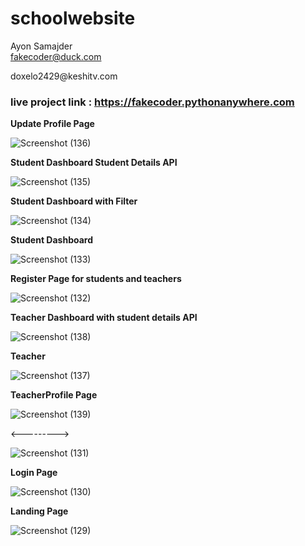 # schoolwebsite 
Ayon Samajder <br>
<a href="mailto:fakecoder@duck.com"> fakecoder@duck.com </a>
<html>
doxelo2429@keshitv.com


<h3>live project link : <a href="https://fakecoder.pythonanywhere.com"> https://fakecoder.pythonanywhere.com </a></h3>



<b>Update Profile Page</b>

![Screenshot (136)](https://user-images.githubusercontent.com/97719684/182131217-cd220a14-a2a8-471c-8e0f-6140d95d2e83.png)



<b>Student Dashboard Student Details API</b>

![Screenshot (135)](https://user-images.githubusercontent.com/97719684/182131224-cfa32d0e-8fc9-44d1-b452-3c89767a1f02.png)



<b>Student Dashboard with Filter</b>

![Screenshot (134)](https://user-images.githubusercontent.com/97719684/182131227-0bf911c6-9446-4283-87ae-f71785f9dce7.png)



<b>Student Dashboard</b>

![Screenshot (133)](https://user-images.githubusercontent.com/97719684/182131231-62ac5d33-cbbe-4f0d-8558-0cd43ef64dda.png)





<b>Register Page for students and teachers</b>

![Screenshot (132)](https://user-images.githubusercontent.com/97719684/182131234-0da5b43a-35a6-4c3b-9b26-33b2dc64e6ee.png)



<b>Teacher Dashboard with student details API</b>

![Screenshot (138)](https://user-images.githubusercontent.com/97719684/182132967-29f96923-6deb-4e83-b755-4547afeb29a1.png)



<b>Teacher</b>

![Screenshot (137)](https://user-images.githubusercontent.com/97719684/182132973-4dda069c-54d9-4773-a1d9-d02bbce00527.png)


<b>TeacherProfile Page</b>

![Screenshot (139)](https://user-images.githubusercontent.com/97719684/182132977-c9ce9ad3-84dd-4d69-a7fa-5fc8bab9745b.png)


<--------->





![Screenshot (131)](https://user-images.githubusercontent.com/97719684/182131238-25be0706-63d9-4257-9d94-d752f2a22506.png)


<b>Login Page</b>

![Screenshot (130)](https://user-images.githubusercontent.com/97719684/182131242-b9b6e524-9049-4fa2-b294-8c289f36d38d.png)



<b>Landing Page</b>

![Screenshot (129)](https://user-images.githubusercontent.com/97719684/182131246-5ac522e1-4e52-4593-9402-e56c1ff56a7d.png)

 </html>
